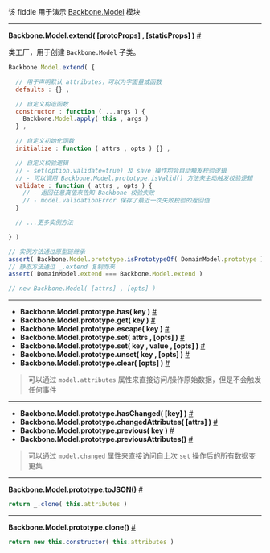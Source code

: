 该 fiddle 用于演示 [Backbone.Model](http://backbonejs.org/#Model) 模块

---

__Backbone.Model.extend( [protoProps] , [staticProps] )__ [#](http://backbonejs.org/#Model-extend)

类工厂，用于创建 `Backbone.Model` 子类。

```js
Backbone.Model.extend( {

  // 用于声明默认 attributes，可以为字面量或函数
  defaults : {} ,

  // 自定义构造函数
  constructor : function ( ...args ) {
    Backbone.Model.apply( this , args )
  } ,

  // 自定义初始化函数
  initialize : function ( attrs , opts ) {} ,

  // 自定义校验逻辑
  // - set(option.validate=true) 及 save 操作均会自动触发校验逻辑
  // - 可以调用 Backbone.Model.prototype.isValid() 方法来主动触发校验逻辑
  validate : function ( attrs , opts ) {
    // - 返回任意真值来告知 Backbone 校验失败
    // - model.validationError 保存了最近一次失败校验的返回值
  }

  // ...更多实例方法

} )

// 实例方法通过原型链继承
assert( Backbone.Model.prototype.isPrototypeOf( DomainModel.prototype ) )
// 静态方法通过 _.extend 复制而来
assert( DomainModel.extend === Backbone.Model.extend )

// new Backbone.Model( [attrs] , [opts] )
```

---

- __Backbone.Model.prototype.has( key )__ [#](http://backbonejs.org/#Model-has)
- __Backbone.Model.prototype.get( key )__ [#](http://backbonejs.org/#Model-get)
- __Backbone.Model.prototype.escape( key )__ [#](http://backbonejs.org/#Model-escape)
- __Backbone.Model.prototype.set( attrs , [opts] )__ [#](http://backbonejs.org/#Model-set)
- __Backbone.Model.prototype.set( key , value , [opts] )__ [#](http://backbonejs.org/#Model-set)
- __Backbone.Model.prototype.unset( key , [opts] )__ [#](http://backbonejs.org/#Model-unset)
- __Backbone.Model.prototype.clear( [opts] )__ [#](http://backbonejs.org/#Model-clear)

> 可以通过 `model.attributes` 属性来直接访问/操作原始数据，但是不会触发任何事件

---

- __Backbone.Model.prototype.hasChanged( [key] )__ [#](http://backbonejs.org/#Model-hasChanged)
- __Backbone.Model.prototype.changedAttributes( [attrs] )__ [#](http://backbonejs.org/#Model-changedAttributes)
- __Backbone.Model.prototype.previous( key )__ [#](http://backbonejs.org/#Model-previous)
- __Backbone.Model.prototype.previousAttributes()__ [#](http://backbonejs.org/#Model-previousAttributes)

> 可以通过 `model.changed` 属性来直接访问自上次 `set` 操作后的所有数据变更集

---

__Backbone.Model.prototype.toJSON()__ [#](http://backbonejs.org/#Model-toJSON)

```js
return _.clone( this.attributes )
```

---

__Backbone.Model.prototype.clone()__ [#](http://backbonejs.org/#Model-clone)

```js
return new this.constructor( this.attributes )
```
